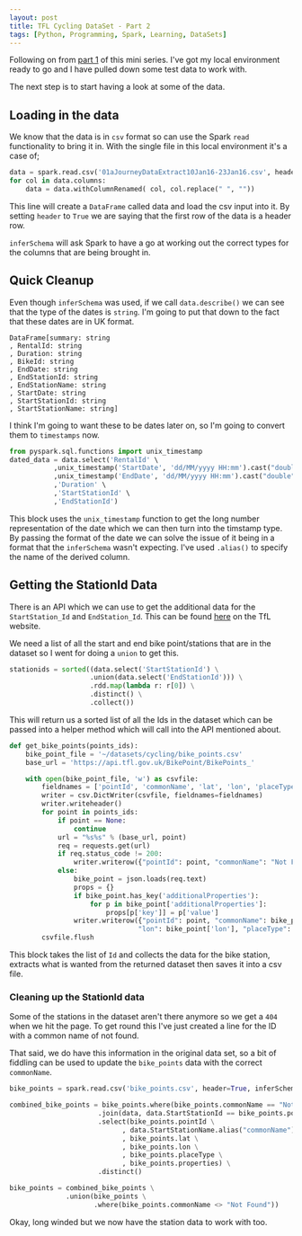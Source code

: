 ```yaml
---
layout: post
title: TFL Cycling DataSet - Part 2
tags: [Python, Programming, Spark, Learning, DataSets]
---
```


Following on from [part 1]() of this mini series. I've got my local environment ready to go and I have pulled down some test data to work with.

The next step is to start having a look at some of the data.

## Loading in the data

We know that the data is in `csv` format so can use the Spark `read` functionality to bring it in. With the single file in this local environment it's a case of;

```python
data = spark.read.csv('01aJourneyDataExtract10Jan16-23Jan16.csv', header=True, inferSchema=True)
for col in data.columns:
    data = data.withColumnRenamed( col, col.replace(" ", ""))
```

This line will create a `DataFrame` called data and load the csv input into it. By setting `header` to `True` we are saying that the first row of the data is a header row.

`inferSchema` will ask Spark to have a go at working out the correct types for the columns that are being brought in.

## Quick Cleanup

Even though `inferSchema` was used, if we call `data.describe()` we can see that the type of the dates is `string`. I'm going to put that down to the fact that these dates are in UK format.

```
DataFrame[summary: string
, RentalId: string
, Duration: string
, BikeId: string
, EndDate: string
, EndStationId: string
, EndStationName: string
, StartDate: string
, StartStationId: string
, StartStationName: string]
```

I think I'm going to want these to be dates later on, so I'm going to convert them to `timestamps` now.

```python
from pyspark.sql.functions import unix_timestamp
dated_data = data.select('RentalId' \
           ,unix_timestamp('StartDate', 'dd/MM/yyyy HH:mm').cast("double").cast("timestamp").alias('StartDate') \
           ,unix_timestamp('EndDate', 'dd/MM/yyyy HH:mm').cast("double").cast("timestamp").alias('EndDate') \
           ,'Duration' \
           ,'StartStationId' \
           ,'EndStationId')
```

This block uses the `unix_timestamp` function to get the long number representation of the date which we can then turn into the timstamp type. By passing the format of the date we can solve the issue of it being in a format that the `inferSchema` wasn't expecting. I've used `.alias()` to specify the name of the derived column.

## Getting the StationId Data

There is an API which we can use to get the additional data for the `StartStation_Id` and `EndStation_Id`. This can be found [here](https://api.tfl.gov.uk/swagger/ui/index.html?url=/swagger/docs/v1#!/BikePoint/BikePoint_Get) on the TfL website.

We need a list of all the start and end bike point/stations that are in the dataset so I went for doing a `union` to get this.

```python
stationids = sorted((data.select('StartStationId') \
                    .union(data.select('EndStationId'))) \
                    .rdd.map(lambda r: r[0]) \
                    .distinct() \
                    .collect())
```

This will return us a sorted list of all the Ids in the dataset which can be passed into a helper method which will call into the API mentioned about.

```python
def get_bike_points(points_ids):
    bike_point_file = '~/datasets/cycling/bike_points.csv'
    base_url = 'https://api.tfl.gov.uk/BikePoint/BikePoints_'

    with open(bike_point_file, 'w') as csvfile:
        fieldnames = ['pointId', 'commonName', 'lat', 'lon', 'placeType', 'properties']
        writer = csv.DictWriter(csvfile, fieldnames=fieldnames)
        writer.writeheader()
        for point in points_ids:
            if point == None:
                continue
            url = "%s%s" % (base_url, point)
            req = requests.get(url)
            if req.status_code != 200:
                writer.writerow({"pointId": point, "commonName": "Not Found"})
            else:
                bike_point = json.loads(req.text)
                props = {}
                if bike_point.has_key('additionalProperties'):
                    for p in bike_point['additionalProperties']:
                        props[p['key']] = p['value']
                writer.writerow({"pointId": point, "commonName": bike_point['commonName'], "lat": bike_point['lat'], \
                                "lon": bike_point['lon'], "placeType": bike_point['placeType'], 'properties': props})
        csvfile.flush
```

This block takes the list of `Id` and collects the data for the bike station, extracts what is wanted from the returned dataset then saves it into a csv file.

### Cleaning up the StationId data

Some of the stations in the dataset aren't there anymore so we get a `404` when we hit the page. To get round this I've just created a line for the ID with a common name of not found.

That said, we do have this information in the original data set, so a bit of fiddling can be used to update the `bike_points` data with the correct `commonName`.

```python
bike_points = spark.read.csv('bike_points.csv', header=True, inferSchema=True)

combined_bike_points = bike_points.where(bike_points.commonName == "Not Found") \
                      .join(data, data.StartStationId == bike_points.pointId)\
                      .select(bike_points.pointId \
                            , data.StartStationName.alias("commonName") \
                            , bike_points.lat \
                            , bike_points.lon \
                            , bike_points.placeType \
                            , bike_points.properties) \
                      .distinct()

bike_points = combined_bike_points \
              .union(bike_points \
                     .where(bike_points.commonName <> "Not Found"))
```

Okay, long winded but we now have the station data to work with too.
